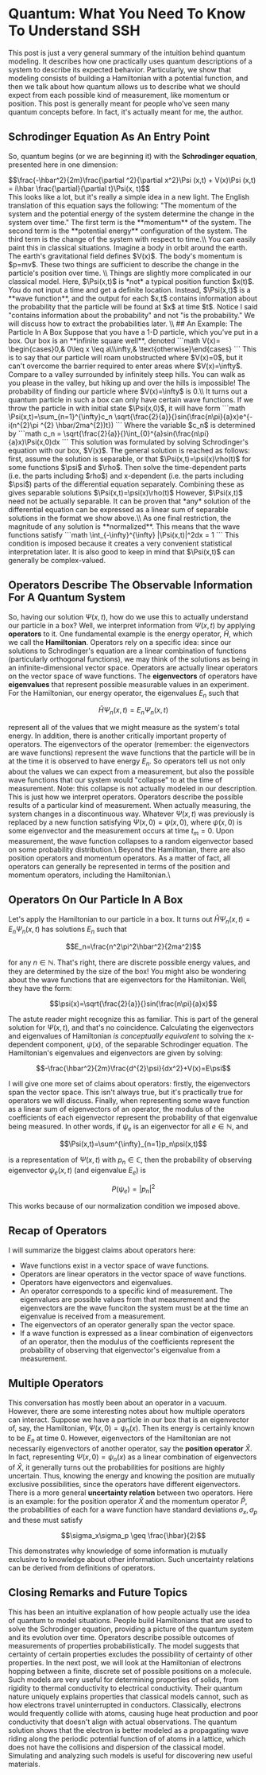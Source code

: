 # Quantum: What You Need To Know To Understand SSH
This post is just a very general summary of the intuition behind quantum modeling. It describes how one practically uses quantum descriptions of a system to describe its expected behavior. Particularly, we show that modeling consists of building a Hamiltonian with a potential function, and then we talk about how quantum allows us to describe what we should expect from each possible kind of measurement, like momentum or position. This post is generally meant for people who've seen many quantum concepts before. In fact, it's actually meant for me, the author.
## Schrodinger Equation As An Entry Point
So, quantum begins (or we are beginning it) with the **Schrodinger equation**, presented here in one dimension:
<div>
$$\frac{-\hbar^2}{2m}\frac{\partial ^2}{\partial x^2}\Psi (x,t) + V(x)\Psi (x,t) = i\hbar \frac{\partial}{\partial t}\Psi(x, t)$$
</div>
This looks like a lot, but it's really a simple idea in a new light. The English translation of this equation says the following: "The momentum of the system and the potential energy of the system determine the change in the system over time." The first term is the **momentum** of the system. The second term is the **potential energy** configuration of the system. The third term is the change of the system with respect to time.\\
You can easily paint this in classical situations. Imagine a body in orbit around the earth. The earth's gravitational field defines $V(x)$. The body's momentum is $p=mv$. These two things are sufficient to describe the change in the particle's position over time. \\
Things are slightly more complicated in our classical model. Here, $\Psi(x,t)$ is *not* a typical position function $x(t)$. You do not input a time and get a definite location. Instead, $\Psi(x,t)$ is a **wave function**, and the output for each $x,t$ contains information about the probability that the particle will be found at $x$ at time $t$. Notice I said "contains information about the probability" and not "is the probability." We will discuss how to extract the probabilities later. \\
## An Example: The Particle In A Box
Suppose that you have a 1-D particle, which you've put in a box. Our box is an **infinite square well**, denoted
```math
V(x)= \begin{cases}0,& 0\leq x \leq a\\\infty,& \text{otherwise}\end{cases}
```
This is to say that our particle will roam unobstructed where $V(x)=0$, but it can't overcome the barrier required to enter areas where $V(x)=\infty$. Compare to a valley surrounded by infinitely steep hills. You can walk as you please in the valley, but hiking up and over the hills is impossible! The probability of finding our particle where $V(x)=\infty$ is 0.\\
It turns out a quantum particle in such a box can only have certain wave functions. If we throw the particle in with initial state $\Psi(x,0)$, it will have form
```math
\Psi(x,t)=\sum_{n=1}^{\infty}c_n \sqrt{\frac{2}{a}}{}sin(\frac{n\pi}{a}x)e^{-i(n^{2}\pi ^{2} \hbar/2ma^{2})t})
```
Where the variable $c_n$ is determined by
```math
c_n = \sqrt{\frac{2}{a}}{}\int_{0}^{a}sin(\frac{n\pi}{a}x)\Psi(x,0)dx
```
This solution was formulated by solving Schrodinger's equation with our box, $V(x)$. The general solution is reached as follows: first, assume the solution is separable, or that $\Psi(x,t)=\psi(x)\rho(t)$ for some functions $\psi$ and $\rho$. Then solve the time-dependent parts (i.e. the parts including $rho$) and x-dependent (i.e. the parts including $\psi$) parts of the differential equation separately. Combining these as gives separable solutions $\Psi(x,t)=\psi(x)\rho(t)$ However, $\Psi(x,t)$ need not be actually separable. It can be proven that *any* solution of the differential equation can be expressed as a linear sum of separable solutions in the format we show above.\\
As one final restriction, the magnitude of any solution is **normalized**. This means that the wave functions satisfy
```math
\int_{-\infty}^{\infty} |\Psi(x,t)|^2dx = 1
```
This condition is imposed because it creates a very convenient statistical interpretation later. It is also good to keep in mind that $\Psi(x,t)$ can generally be complex-valued.

## Operators Describe The Observable Information For A Quantum System
So, having our solution $\Psi(x,t)$, how do we use this to actually understand our particle in a box? Well, we interpret information from $\Psi(x,t)$ by applying **operators** to it. One fundamental example is the energy operator, $\hat{H}$, which we call the **Hamiltonian**. Operators rely on a specific idea: since our solutions to Schrodinger's equation are a linear combination of functions (particularly orthogonal functions), we may think of the solutions as being in an infinite-dimensional vector space. Operators are actually linear operators on the vector space of wave functions. The **eigenvectors** of operators have **eigenvalues** that represent possible measurable values in an experiment. For the Hamiltonian, our energy operator, the eigenvalues $E_n$ such that
```math
\hat{H}\Psi_n(x,t) = E_n\Psi_n(x,t)
```
represent all of the values that we might measure as the system's total energy. In addition, there is another critically important property of operators. The eigenvectors of the operator (remember: the eigenvectors are wave functions) represent the wave functions that the particle will be in at the time it is observed to have energy $E_n$. So operators tell us not only about the values we can expect from a measurement, but also the possible wave functions that our system would "collapse" to at the time of measurement. Note: this collapse is not actually modeled in our description. This is just how we interpret operators. Operators describe the possible results of a particular kind of measurement. When actually measuring, the system changes in a discontinuous way. Whatever $\Psi(x,t)$ was previously is replaced by a new function satisfying $\Psi(x,0)=\psi(x,0)$, where $\psi(x,0)$ is some eigenvector and the measurement occurs at time $t_m=0$. Upon measurement, the wave function collapses to a random eigenvector based on some probability distribution.\\
Beyond the Hamiltonian, there are also position operators and momentum operators. As a matter of fact, all operators can generally be represented in terms of the position and momentum operators, including the Hamiltonian.\\
## Operators On Our Particle In A Box
Let's apply the Hamiltonian to our particle in a box. It turns out $\hat{H}\Psi_n(x,t) = E_n\Psi_n(x,t)$ has solutions $E_n$ such that
```math
E_n=\frac{n^2\pi^2\hbar^2}{2ma^2}
```
for any $n\in\mathbb{N}$. That's right, there are discrete possible energy values, and they are determined by the size of the box! You might also be wondering about the wave functions that are eigenvectors for the Hamiltonian. Well, they have the form:
```math
\psi(x)=\sqrt{\frac{2}{a}}{}sin(\frac{n\pi}{a}x)
```
The astute reader might recognize this as familiar. This is part of the general solution for $\Psi(x,t)$, and that's no coincidence. Calculating the eigenvectors and eigenvalues of Hamiltonian *is conceptually equivalent* to solving the x-dependent component, $\psi(x)$, of the separable Schrodinger equation. The Hamiltonian's eigenvalues and eigenvectors are given by solving:
```math
-\frac{\hbar^2}{2m}\frac{d^{2}\psi}{dx^2}+V(x)=E\psi
```
I will give one more set of claims about operators: firstly, the eigenvectors span the vector space. This isn't always true, but it's practically true for operators we will discuss. Finally, when representing some wave function as a linear sum of eigenvectors of an operator, the modulus of the coefficients of each eigenvector represent the probability of that eigenvalue being measured. In other words, if $\psi_{e}$ is an eigenvector for all $e\in \mathbb{N}$, and 
```math
\Psi(x,t)=\sum^{\infty}_{n=1}p_n\psi(x,t)
```
is a representation of $\Psi(x,t)$ with $p_n\in \mathbb{C}$, then the probability of observing eigenvector $\psi_e(x,t)$ (and eigenvalue $E_e$) is 
```math
P(\psi_{e})=|p_{n}|^{2}
```
This works because of our normalization condition we imposed above.
## Recap of Operators
I will summarize the biggest claims about operators here:
* Wave functions exist in a vector space of wave functions.
* Operators are linear operators in the vector space of wave functions.
* Operators have eigenvectors and eigenvalues.
* An operator corresponds to a specific kind of measurement. The eigenvalues are possible values from that measurement and the eigenvectors are the wave funciton the system must be at the time an eigenvalue is received from a measurement.
* The eigenvectors of an operator generally span the vector space.
* If a wave function is expressed as a linear combination of eigenvectors of an operator, then the modulus of the coefficients represent the probability of observing that eigenvector's eigenvalue from a measurement.

## Multiple Operators
This conversation has mostly been about an operator in a vacuum. However, there are some interesting notes about how multiple operators can interact. Suppose we have a particle in our box that is an eigenvector of, say, the Hamiltonian, $\Psi(x,0)=\psi_n(x)$. Then its energy is certainly known to be $E_n$ at time 0. However, eigenvectors of the Hamiltonian are not necessarily eigenvectors of another operator, say the **position operator** $\hat{X}$. In fact, representing $\Psi(x,0)=\psi_n(x)$ as a linear combination of eigenvectors of $\hat{X}$, it generally turns out the probabilities for positions are highly uncertain. Thus, knowing the energy and knowing the position are mutually exclusive possibilities, since the operators have different eigenvectors. There is a more general **uncertainty relation** between two operators. Here is an example: for the position operator $\hat{X}$ and the momentum operator $\hat{P}$, the probabilities of each for a wave function have standard deviations $\sigma_x, \sigma_p$ and these must satisfy
```math
\sigma_x\sigma_p \geq \frac{\hbar}{2}
```
This demonstrates why knowledge of some information is mutually exclusive to knowledge about other information. Such uncertainty relations can be derived from definitions of operators.

## Closing Remarks and Future Topics
This has been an intuitive explanation of how people actually use the idea of quantum to model situations. People build Hamiltonians that are used to solve the Schrodinger equation, providing a picture of the quantum system and its evolution over time. Operators describe possible outcomes of measurements of properties probabilistically. The model suggests that certainty of certain properties excludes the possibility of certainty of other properties. In the next post, we will look at the Hamiltonian of electrons hopping between a finite, discrete set of possible positions on a molecule. Such models are very useful for determining properties of solids, from rigidity to thermal conductivity to electrical conductivity. Their quantum nature uniquely explains properties that classical models cannot, such as how electrons travel uninterrupted in conductors. Classically, electrons would frequently collide with atoms, causing huge heat production and poor conductivity that doesn't align with actual observations. The quantum solution shows that the electron is better modeled as a propagating wave riding along the periodic potential function of of atoms in a lattice, which does not have the collisions and dispersion of the classical model. Simulating and analyzing such models is useful for discovering new useful materials.
